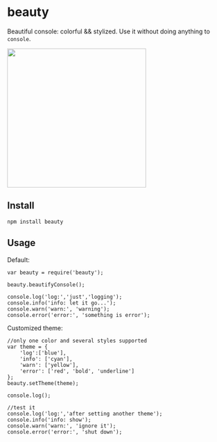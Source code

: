 # beauty

Beautiful console: colorful && stylized. Use it without doing anything to `console`.

<img src='https://raw.github.com/sumory/beauty/master/assets/console.png' width='320px;'/>

## Install

```
npm install beauty
```

## Usage

Default:

```
var beauty = require('beauty');

beauty.beautifyConsole();

console.log('log:','just','logging');
console.info('info: let it go...');
console.warn('warn:', 'warning');
console.error('error:', 'something is error');
```

Customized theme:

```
//only one color and several styles supported
var theme = {
	'log':['blue'],
	'info': ['cyan'],
	'warn': ['yellow'],
	'error': ['red', 'bold', 'underline']
};
beauty.setTheme(theme);

console.log();

//test it
console.log('log:','after setting another theme');
console.info('info: show');
console.warn('warn:', 'ignore it');
console.error('error:', 'shut down');
```

